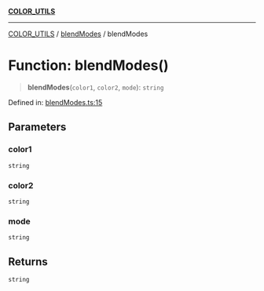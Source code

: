 [**COLOR_UTILS**](../../README.md)

***

[COLOR_UTILS](../../README.md) / [blendModes](../README.md) / blendModes

# Function: blendModes()

> **blendModes**(`color1`, `color2`, `mode`): `string`

Defined in: [blendModes.ts:15](https://github.com/dailker/everyutil/blob/febb9ddd747c27fb11272f2ad88aedb1ae4d7cba/src/color/blendModes.ts#L15)

## Parameters

### color1

`string`

### color2

`string`

### mode

`string`

## Returns

`string`
